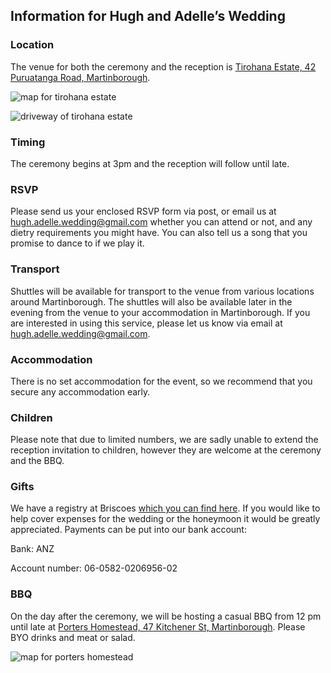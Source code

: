 ## Information for Hugh and Adelle’s Wedding

### Location

The venue for both the ceremony and the reception is [Tirohana Estate, 42 Puruatanga Road, Martinborough](https://www.google.com/maps?q=42+Puruatanga+Road,+Wellington+5711,+New+Zealand).

![map for tirohana estate](https://wedding.davenport.net.nz/assets/images/tirohana-map.png)

![driveway of tirohana estate](https://wedding.davenport.net.nz/assets/images/tirohana-entrance.png)

### Timing

The ceremony begins at 3pm and the reception will follow until late.

### RSVP

Please send us your enclosed RSVP form via post, or email us at [hugh.adelle.wedding@gmail.com](mailto:hugh.adelle.wedding@gmail.com) whether you can attend or not, and any dietry requirements you might have.  You can also tell us a song that you promise to dance to if we play it.

### Transport

Shuttles will be available for transport to the venue from various locations around Martinborough.  The shuttles will also be available later in the evening from the venue to your accommodation in Martinborough.  If you are interested in using this service, please let us know via email at [hugh.adelle.wedding@gmail.com](mailto:hugh.adelle.wedding@gmail.com).

### Accommodation

There is no set accommodation for the event, so we recommend that you secure any accommodation early.

### Children

Please note that due to limited numbers, we are sadly unable to extend the reception invitation to children, however they are welcome at the ceremony and the BBQ.

### Gifts

We have a registry at Briscoes [which you can find here](https://www.briscoes.co.nz/default.aspx?Z=giftregistry&action=view&id=ADA2EF07-F2A0-4B35-8640-968F933CC81B&order=0).  If you would like to help cover expenses for the wedding or the honeymoon it would be greatly appreciated.  Payments can be put into our bank account:

Bank: ANZ

Account number: 06-0582-0206956-02

### BBQ

On the day after the ceremony, we will be hosting a casual BBQ from 12 pm until late at [Porters Homestead, 47 Kitchener St, Martinborough](https://www.google.com/maps/place/47+Kitchener+St,+Martinborough+5711).  Please BYO drinks and meat or salad.

![map for porters homestead](https://wedding.davenport.net.nz/assets/images/porters-map.png)
